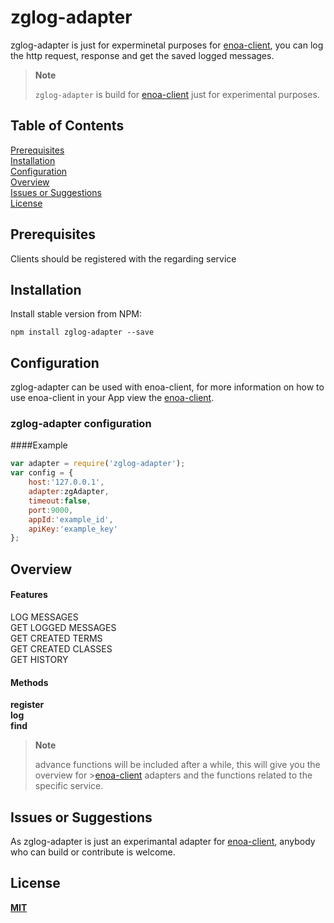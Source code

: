 # zglog-adapter


zglog-adapter is just for experminetal purposes for [enoa-client](https://github.com/Emallates/enoa-client), you can log the http request, response and get the saved logged messages.

> **Note**
>
> `zglog-adapter` is build for [enoa-client](https://github.com/Emallates/enoa-client) just for experimental purposes.
>
>

## Table of Contents
[Prerequisites](#prerequisites)</br>
[Installation](#installation)</br>
[Configuration](#configuration)</br>
[Overview](#overview)</br>
[Issues or Suggestions](#issues-or-suggestions)</br>
[License](#license)


## Prerequisites
Clients should be registered with the regarding service

## Installation

Install stable version from NPM:
```
npm install zglog-adapter --save
```


## Configuration

zglog-adapter can be used with enoa-client, for more information on how to use enoa-client in your App view the [enoa-client](https://github.com/Emallates/enoa-client).


### zglog-adapter configuration

####Example

```javascript
var adapter = require('zglog-adapter');
var config = {
	host:'127.0.0.1', 
	adapter:zgAdapter, 
	timeout:false, 
	port:9000,
	appId:'example_id',
	apiKey:'example_key'
};
```


## Overview

#### Features
LOG MESSAGES</br>
GET LOGGED MESSAGES</br>
GET CREATED TERMS</br>
GET CREATED CLASSES</br>
GET HISTORY</br>

#### Methods
 <b>register</b></br>
 <b>log</b></br>
 <b>find</b></br>

> **Note**
>
> advance functions will be included after a while, this will give you the overview  for >[enoa-client](https://github.com/Emallates/enoa-client) adapters and the functions related to the specific service.
>  
>

## Issues or Suggestions
As zglog-adapter is just an experimantal adapter for [enoa-client](https://github.com/Emallates/enoa-client), anybody who can build or contribute is welcome.


## License

**[MIT](./LICENSE)**
